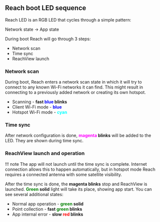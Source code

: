 ## Reach boot LED sequence

Reach LED is an RGB LED that cycles through a simple pattern:

Network state -> App state

During boot Reach will go through 3 steps:

* Network scan
* Time sync
* ReachView launch

### Network scan

During boot, Reach enters a network scan state in which it will try to connect to any known Wi-Fi networks it can find. This might result in connecting to a previously added network or creating its own hotspot.

* Scanning - **fast <font color="blue">blue</font> blinks**
* Client Wi-Fi mode - **<font color="blue">blue</font>**
* Hotspot Wi-Fi mode - **<font color="cyan">cyan</font>**

### Time sync

After network configuration is done, **<font color="magenta">magenta</font> blinks** will be added to the LED. They are shown during time sync.

### ReachView launch and operation

!!! note
    The app will not launch until the time sync is complete. Internet connection allows this to happen automatically, but in hotspot mode Reach requires a connected antenna with some satellite visibility.

After the time sync is done, the **magenta blinks** stop and ReachView is launched. **<font color="green">Green</font> solid** light will take its place, showing app start. You can see several additional states:

* Normal app operation - **<font color="green">green</font> solid**
* Point collection - **fast <font color="green">green</font> blinks**
* App internal error - **slow <font color="red">red</font> blinks**